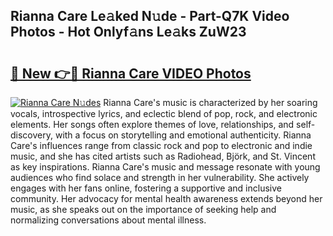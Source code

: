 ## Rianna Care Le𝚊ked N𝚞de - Part-Q7K Video Photos - Hot Onlyf𝚊ns Le𝚊ks ZuW23

# <h2><a href="http://ab72126.deff.icu/?id=Rianna+Care">🔗 New 👉🔴 Rianna Care VIDEO Photos</a></h2>

[![Rianna Care N𝚞des](https://i.imgur.com/rIISA9y.gif)](http://ab72126.deff.icu/?id=Rianna+Care)
Rianna Care's music is characterized by her soaring vocals, introspective lyrics, and eclectic blend of pop, rock, and electronic elements. Her songs often explore themes of love, relationships, and self-discovery, with a focus on storytelling and emotional authenticity. Rianna Care's influences range from classic rock and pop to electronic and indie music, and she has cited artists such as Radiohead, Björk, and St. Vincent as key inspirations. Rianna Care's music and message resonate with young audiences who find solace and strength in her vulnerability. She actively engages with her fans online, fostering a supportive and inclusive community. Her advocacy for mental health awareness extends beyond her music, as she speaks out on the importance of seeking help and normalizing conversations about mental illness.
